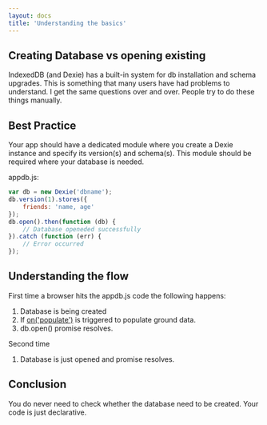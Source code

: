 ```yaml
---
layout: docs
title: 'Understanding the basics'
---
```


## Creating Database vs opening existing

IndexedDB (and Dexie) has a built-in system for db installation and schema upgrades. This is something that many users have had problems to understand. I get the same questions over and over. People try to do these things manually.

## Best Practice

Your app should have a dedicated module where you create a Dexie instance and specify its version(s) and schema(s). This module should be required where your database is needed.

appdb.js:

```javascript
var db = new Dexie('dbname');
db.version(1).stores({
    friends: 'name, age'
});
db.open().then(function (db) {
    // Database openeded successfully
}).catch (function (err) {
    // Error occurred
});
```

## Understanding the flow

First time a browser hits the appdb.js code the following happens:

1. Database is being created
2. If [on('populate')](/docs/Dexie/Dexie.on.populate.html) is triggered to populate ground data.
3. db.open() promise resolves.

Second time

1. Database is just opened and promise resolves.

## Conclusion

You do never need to check whether the database need to be created. Your code is just declarative.
